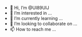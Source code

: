 
- 👋 Hi, I’m @UI89UIJ
- 👀 I’m interested in ...
- 🌱 I’m currently learning ...
- 💞️ I’m looking to collaborate on ...
- 📫 How to reach me ...

<!---
UI89UIJ/UI89UIJ is a ✨ special ✨ repository because its `README.md` (this file) appears on your GitHub profile.
You can click the Preview link to take a look at your changes.
--->
